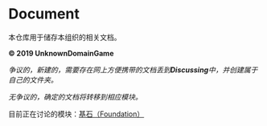 # Document
本仓库用于储存本组织的相关文档。

**© 2019 UnknownDomainGame**

*争议的，新建的，需要存在网上方便携带的文档丢到**Discussing**中，并创建属于自己的文件夹。* 

*无争议的，确定的文档将转移到相应模块。*
 
目前正在讨论的模块：[基石（Foundation）](/Foundation)
